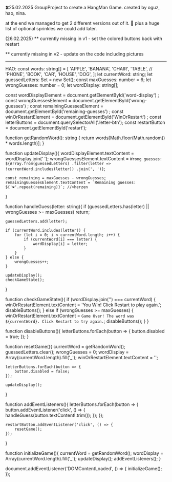 🍀25.02.2025 
GroupProject to create a HangMan Game.
created by oguz, hao, nina.


at the end we managed to get 2 different versions out of it. 👾
plus a huge list of optional sprinkles we could add later.




(26.02.2025)
** currently missing in v1 - set the colored buttons back with restart

** currently missing in v2 - update on the code including pictures


_____________


HAO: 
const words: string[] = [
    'APPLE', 'BANANA', 'CHAIR', 'TABLE',
    // 'PHONE', 'BOOK', 'CAR', 'HOUSE', 'DOG',
];
let currentWord: string;
let guessedLetters: Set<string> = new Set();
const maxGuesses: number = 6;
let wrongGuesses: number = 0;
let wordDisplay: string[];

const wordDisplayElement = document.getElementById('word-display') ;
const wrongGuessesElement = document.getElementById('wrong-guesses') ;
const remainingGuessesElement = document.getElementById('remaining-guesses') ;
const winOrRestartElement = document.getElementById('WinOrRestart') ;
const letterButtons = document.querySelectorAll('.letter-btn');
const restartButton = document.getElementById('restart');

function getRandomWord(): string {
    return words[Math.floor(Math.random() * words.length)];
}


function updateDisplay(){
    wordDisplayElement.textContent = wordDisplay.join(' ');
    wrongGuessesElement.textContent = `Wrong guesses: ${Array.from(guessedLetters)
        .filter(letter => !currentWord.includes(letter))
        .join(', ')}`;

    const remaining = maxGuesses - wrongGuesses;
    remainingGuessesElement.textContent = `Remaining guesses: ${'❤️'.repeat(remaining)}`; //>herzen
}

function handleGuess(letter: string){
    if (guessedLetters.has(letter) || wrongGuesses >= maxGuesses) return;

    guessedLetters.add(letter);
    
    if (currentWord.includes(letter)) {
        for (let i = 0; i < currentWord.length; i++) {
            if (currentWord[i] === letter) {
                wordDisplay[i] = letter;
            }
        }
    } else {
        wrongGuesses++;
    }

    updateDisplay();
    checkGameState();
}


function checkGameState(){
    if (wordDisplay.join('') === currentWord) {
        winOrRestartElement.textContent = 'You Win! Click Restart to play again.';
        disableButtons();
    } else if (wrongGuesses >= maxGuesses) {
        winOrRestartElement.textContent = `Game Over! The word was ${currentWord}. Click Restart to try again.`;
        disableButtons();
    }
}


function disableButtons(){
    letterButtons.forEach(button => {
        button.disabled = true;
    });
}

function resetGame(){
    currentWord = getRandomWord();
    guessedLetters.clear();
    wrongGuesses = 0;
    wordDisplay = Array(currentWord.length).fill('_');
    winOrRestartElement.textContent = '';
    
    letterButtons.forEach(button => {
        button.disabled = false;
    });
    
    updateDisplay();
}

function addEventListeners(){
    letterButtons.forEach(button => {
        button.addEventListener('click', () => {
            handleGuess(button.textContent!.trim());
        });
    });

    restartButton.addEventListener('click', () => {
        resetGame();
    });
}

function initializeGame(){
    currentWord = getRandomWord();
    wordDisplay = Array(currentWord.length).fill('_');
    updateDisplay();
    addEventListeners();
}

document.addEventListener('DOMContentLoaded', () => {
    initializeGame();
});